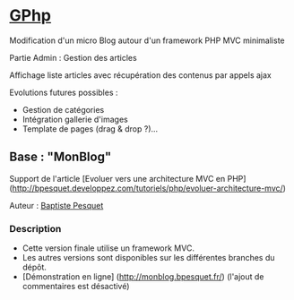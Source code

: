 # [GPhp](https://github.com/JeromeLR/GPHP)

Modification d'un micro Blog autour d'un framework PHP MVC minimaliste

Partie Admin : Gestion des articles

Affichage liste articles avec récupération des contenus par appels ajax

Evolutions futures possibles :
 * Gestion de catégories
 * Intégration gallerie d'images
 * Template de pages (drag & drop ?)...


## Base : "MonBlog"

Support de l'article [Evoluer vers une architecture MVC en PHP] (http://bpesquet.developpez.com/tutoriels/php/evoluer-architecture-mvc/)

Auteur : [Baptiste Pesquet](https://github.com/bpesquet)


### Description

* Cette version finale utilise un framework MVC.
* Les autres versions sont disponibles sur les différentes branches du dépôt.
* [Démonstration en ligne] (http://monblog.bpesquet.fr/) (l'ajout de commentaires est désactivé)
